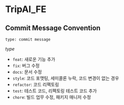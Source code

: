 # TripAI_FE

## Commit Message Convention

```
type: commit message
```

_type_

-   `feat`: 새로운 기능 추가
-   `fix`: 버그 수정
-   `docs`: 문서 수정
-   `style`: 코드 포맷팅, 세미콜론 누락, 코드 변경이 없는 경우
-   `refactor`: 코드 리팩토링
-   `test`: 테스트 코드, 리펙토링 테스트 코드 추가
-   `chore`: 빌드 업무 수정, 패키지 매니저 수정
